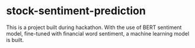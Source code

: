 # stock-sentiment-prediction
This is a project built during hackathon. With the use of BERT sentiment model, fine-tuned with financial word sentiment, a machine learning model is built.
